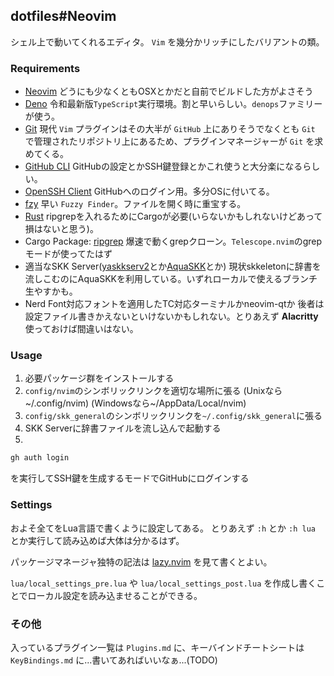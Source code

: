 ## dotfiles\#Neovim

シェル上で動いてくれるエディタ。 `Vim` を幾分かリッチにしたバリアントの類。

### Requirements
- [Neovim](https://neovim.io) 
    どうにも少なくともOSXとかだと自前でビルドした方がよさそう
- [Deno](https://deno.com)
    令和最新版`TypeScript`実行環境。割と早いらしい。`denops`ファミリーが使う。
- [Git](https://git-scm.com)
    現代 `Vim` プラグインはその大半が `GitHub` 上にありそうでなくとも `Git` で管理されたリポジトリ上にあるため、プラグインマネージャーが `Git` を求めてくる。
- [GitHub CLI](https://cli.github.com)
    GitHubの設定とかSSH鍵登録とかこれ使うと大分楽になるらしい。
- [OpenSSH Client](https://www.openssh.com)
    GitHubへのログイン用。多分OSに付いてる。
- [fzy](https://github.com/jhawthorn/fzy)
    早い `Fuzzy Finder`。ファイルを開く時に重宝する。
- [Rust](https://www.rust-lang.org)
    ripgrepを入れるためにCargoが必要(いらないかもしれないけどあって損はないと思う)。
- Cargo Package: [ripgrep](https://crates.io/crates/ripgrep)
    爆速で動くgrepクローン。`Telescope.nvim`のgrepモードが使ってたはず
- 適当なSKK Server([yaskkserv2](https://github.com/wachikun/yaskkserv2)とか[AquaSKK](https://github.com/codefirst/aquaskk)とか)
    現状skkeletonに辞書を流しこむのにAquaSKKを利用している。いずれローカルで使えるブランチ生やすかも。
- Nerd Font対応フォントを適用したTC対応ターミナルかneovim-qtか
    後者は設定ファイル書きかえないといけないかもしれない。とりあえず **Alacritty** 使っておけば間違いはない。

### Usage
1. 必要パッケージ群をインストールする
1. `config/nvim`のシンボリックリンクを適切な場所に張る
  (Unixなら~/.config/nvim)
  (Windowsなら~/AppData/Local/nvim)
1. `config/skk_general`のシンボリックリンクを`~/.config/skk_general`に張る
1. SKK Serverに辞書ファイルを流し込んで起動する
1. 
```sh
gh auth login
```
を実行してSSH鍵を生成するモードでGitHubにログインする

### Settings
およそ全てをLua言語で書くように設定してある。
とりあえず `:h` とか `:h lua` とか実行して読み込めば大体は分かるはず。

パッケージマネージャ独特の記法は [lazy.nvim](https://lazy.folke.io) を見て書くとよい。

`lua/local_settings_pre.lua` や `lua/local_settings_post.lua` を作成し書くことでローカル設定を読み込ませることができる。

### その他
入っているプラグイン一覧は `Plugins.md` に、キーバインドチートシートは `KeyBindings.md` に...書いてあればいいなぁ...(TODO)
